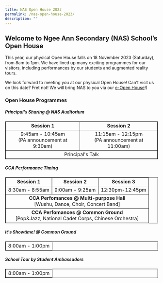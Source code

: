 ```yaml
---
title: NAS Open House 2023
permalink: /nas-open-house-2023/
description: ""
---
```

## Welcome to Ngee Ann Secondary (NAS) School’s Open House 

This year, our physical Open House falls on 18 November 2023 (Saturday), from 8am to 1pm. We have lined up many exciting programmes for our visitors, including performances by our students and augmented reality tours.

We look forward to meeting you at our physical Open House!
Can’t visit us on this date? Fret not! We will bring NAS to you via our [e-Open House](/ngee-ann-experience/e-openhouse/)!)

### Open House Programmes

##### Principal's Sharing @ NAS Auditorium
<style>
	.bordered, .bordered tr td{
	text-align:center;
	border: 1px solid;
	}
</style>
<table class="bordered">
<tbody><tr>
	<td><b>Session 1</b></td>
<td><b>Session 2</b></td>
</tr>
<tr>
<td>9:45am - 10:45am<br>
(PA announcement at 9:30am)</td>
<td>11:15am - 12:15pm<br>
(PA announcement at 11:00am)</td>
</tr>
<tr>
<td colspan="2">Principal's Talk</td>

</tr>
</tbody></table>

##### CCA Performance Timing

<table class="bordered">
<tbody><tr>
<td><b>Session 1</b></td>
<td><b>Session 2</b></td>
<td><b>Session 3</b></td>
</tr>
<tr>
<td>8:30am - 8:55am</td>
<td>9:00am - 9:25am</td>
<td>12:30pm-12:45pm</td>
</tr>
<tr>
	<td colspan="3"><b>CCA Perfomances @ Multi-purpose Hall</b><br>
[Wushu, Dance, Choir, Concert Band]</td>


</tr>
<tr>
	<td colspan="3"><b>CCA Perfomances @ Common Ground</b><br>
[Pop&amp;Jazz, National Cadet Corps, Chinese Orchestra]</td>


</tr>
</tbody></table>


##### It's Showtime! @ Common Ground

<table class="bordered">
<tbody><tr>
<td>8:00am - 1:00pm</td>
</tr>
</tbody></table>


##### School Tour by Student Ambassadors

<table class="bordered">
<tbody><tr>
<td>8:00am - 1:00pm</td>
</tr>
</tbody></table>
